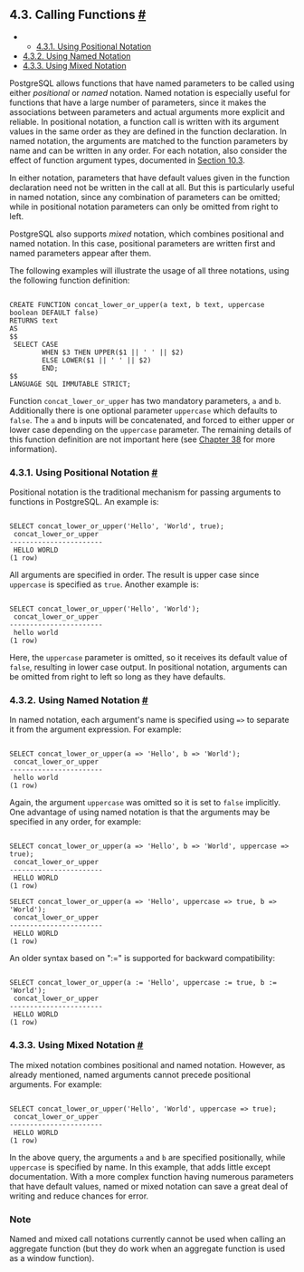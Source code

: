 ## 4.3. Calling Functions [#](#SQL-SYNTAX-CALLING-FUNCS)

  * *   [4.3.1. Using Positional Notation](sql-syntax-calling-funcs#SQL-SYNTAX-CALLING-FUNCS-POSITIONAL)
  * [4.3.2. Using Named Notation](sql-syntax-calling-funcs#SQL-SYNTAX-CALLING-FUNCS-NAMED)
  * [4.3.3. Using Mixed Notation](sql-syntax-calling-funcs#SQL-SYNTAX-CALLING-FUNCS-MIXED)

PostgreSQL allows functions that have named parameters to be called using either *positional* or *named* notation. Named notation is especially useful for functions that have a large number of parameters, since it makes the associations between parameters and actual arguments more explicit and reliable. In positional notation, a function call is written with its argument values in the same order as they are defined in the function declaration. In named notation, the arguments are matched to the function parameters by name and can be written in any order. For each notation, also consider the effect of function argument types, documented in [Section 10.3](typeconv-func "10.3. Functions").

In either notation, parameters that have default values given in the function declaration need not be written in the call at all. But this is particularly useful in named notation, since any combination of parameters can be omitted; while in positional notation parameters can only be omitted from right to left.

PostgreSQL also supports *mixed* notation, which combines positional and named notation. In this case, positional parameters are written first and named parameters appear after them.

The following examples will illustrate the usage of all three notations, using the following function definition:

```

CREATE FUNCTION concat_lower_or_upper(a text, b text, uppercase boolean DEFAULT false)
RETURNS text
AS
$$
 SELECT CASE
        WHEN $3 THEN UPPER($1 || ' ' || $2)
        ELSE LOWER($1 || ' ' || $2)
        END;
$$
LANGUAGE SQL IMMUTABLE STRICT;
```

Function `concat_lower_or_upper` has two mandatory parameters, `a` and `b`. Additionally there is one optional parameter `uppercase` which defaults to `false`. The `a` and `b` inputs will be concatenated, and forced to either upper or lower case depending on the `uppercase` parameter. The remaining details of this function definition are not important here (see [Chapter 38](extend "Chapter 38. Extending SQL") for more information).

### 4.3.1. Using Positional Notation [#](#SQL-SYNTAX-CALLING-FUNCS-POSITIONAL)

Positional notation is the traditional mechanism for passing arguments to functions in PostgreSQL. An example is:

```

SELECT concat_lower_or_upper('Hello', 'World', true);
 concat_lower_or_upper
-----------------------
 HELLO WORLD
(1 row)
```

All arguments are specified in order. The result is upper case since `uppercase` is specified as `true`. Another example is:

```

SELECT concat_lower_or_upper('Hello', 'World');
 concat_lower_or_upper
-----------------------
 hello world
(1 row)
```

Here, the `uppercase` parameter is omitted, so it receives its default value of `false`, resulting in lower case output. In positional notation, arguments can be omitted from right to left so long as they have defaults.

### 4.3.2. Using Named Notation [#](#SQL-SYNTAX-CALLING-FUNCS-NAMED)

In named notation, each argument's name is specified using `=>` to separate it from the argument expression. For example:

```

SELECT concat_lower_or_upper(a => 'Hello', b => 'World');
 concat_lower_or_upper
-----------------------
 hello world
(1 row)
```

Again, the argument `uppercase` was omitted so it is set to `false` implicitly. One advantage of using named notation is that the arguments may be specified in any order, for example:

```

SELECT concat_lower_or_upper(a => 'Hello', b => 'World', uppercase => true);
 concat_lower_or_upper
-----------------------
 HELLO WORLD
(1 row)

SELECT concat_lower_or_upper(a => 'Hello', uppercase => true, b => 'World');
 concat_lower_or_upper
-----------------------
 HELLO WORLD
(1 row)
```

An older syntax based on ":=" is supported for backward compatibility:

```

SELECT concat_lower_or_upper(a := 'Hello', uppercase := true, b := 'World');
 concat_lower_or_upper
-----------------------
 HELLO WORLD
(1 row)
```

### 4.3.3. Using Mixed Notation [#](#SQL-SYNTAX-CALLING-FUNCS-MIXED)

The mixed notation combines positional and named notation. However, as already mentioned, named arguments cannot precede positional arguments. For example:

```

SELECT concat_lower_or_upper('Hello', 'World', uppercase => true);
 concat_lower_or_upper
-----------------------
 HELLO WORLD
(1 row)
```

In the above query, the arguments `a` and `b` are specified positionally, while `uppercase` is specified by name. In this example, that adds little except documentation. With a more complex function having numerous parameters that have default values, named or mixed notation can save a great deal of writing and reduce chances for error.

### Note

Named and mixed call notations currently cannot be used when calling an aggregate function (but they do work when an aggregate function is used as a window function).